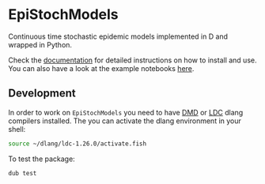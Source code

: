 # EpiStochModels
Continuous time stochastic epidemic models implemented in D and wrapped in Python.

Check the [documentation](https://epistochmodels.readthedocs.io/en/latest/) for detailed instructions on how to install and use. You can also have a look at the example notebooks [here](docs/notebooks).


## Development

In order to work on `EpiStochModels` you need to have [DMD](https://dlang.org/download.html#dmd) or [LDC](https://github.com/ldc-developers/ldc#installation) dlang compilers installed. The you can activate the dlang environment in your shell:

```bash
source ~/dlang/ldc-1.26.0/activate.fish
```

To test the package:

```bash
dub test
```

